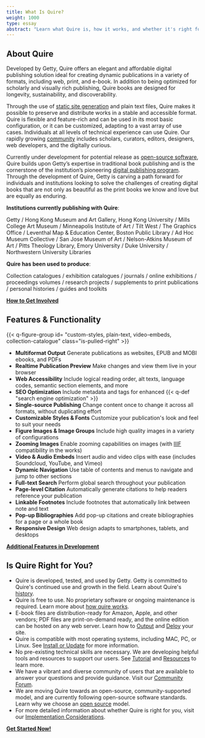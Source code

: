 ```yaml
---
title: What Is Quire?
weight: 1000
type: essay
abstract: "Learn what Quire is, how it works, and whether it's right for you"
---
```


## About Quire

Developed by Getty, Quire offers an elegant and affordable digital publishing solution ideal for creating dynamic
publications in a variety of formats, including web, print, and e-book. In addition to being optimized for scholarly
and visually rich publishing, Quire books are designed for longevity, sustainability, and discoverability.

Through the use of [static site generation](/about/how-it-works/) and plain text files, Quire makes it possible to preserve and distribute works in a stable and accessible format. Quire is flexible and feature-rich and can be used in its most basic configuration, or it can be customized, adapting to a  vast array of use cases. Individuals at all levels of technical experience can use Quire. Our rapidly growing [community](http://localhost:1313/community/community-showcase/) includes scholars, curators, editors, designers, web developers, and the digitally curious.

Currently under development for potential release as [open-source software](/about/open-source/), Quire builds upon Getty’s expertise in traditional book publishing and is the cornerstone of the institution’s pioneering [digital publishing program](https://www.getty.edu/publications/digital/index.html). Through the development of Quire, Getty is carving a path forward for individuals and institutions looking to solve the challenges of creating digital books that are not only as beautiful as the print books we know and love but are equally as enduring.

**Institutions currently publishing with Quire**:

Getty / Hong Kong Museum and Art Gallery, Hong Kong University / Mills College Art Museum / Minneapolis Institute of Art / Tilt West / The Graphics Office / Leventhal Map &  Education Center, Boston Public Library / Ad Hoc Museum  Collective / San Jose Museum of Art / Nelson-Atkins Museum of Art / Pitts Theology Library, Emory University / Duke University / Northwestern University Libraries

**Quire has been used to produce**:

Collection catalogues / exhibition catalogues / journals / online exhibitions / proceedings volumes / research projects / supplements to print publications / personal histories / guides and toolkits

<div class="action-button">

[**How to Get Involved**](/community/join-us/)
</div>

## Features & Functionality

{{< q-figure-group id= "custom-styles, plain-text, video-embeds, collection-catalogue" class="is-pulled-right" >}}

<div class="feature-list">

- **Multiformat Output** Generate publications as websites, EPUB and MOBI ebooks, and PDFs
- **Realtime Publication Preview** Make changes and view them live in your browser
- **Web Accessibility** Include logical reading order, alt texts, language codes, semantic section elements, and more
- **SEO Optimization** Include metadata and tags for enhanced {{< q-def "search engine optimization" >}}
- **Single-source Publishing** Change content once to change it across all formats, without duplicating effort
- **Customizable Styles & Fonts** Customize your publication's look and feel to suit your needs
- **Figure Images & Image Groups** Include high quality images in a variety of configurations
- **Zooming Images** Enable zooming capabilities on images (with [IIIF](https://iiif.io/) compatibility in the works)
- **Video & Audio Embeds** Insert audio and video clips with ease (includes Soundcloud, YouTube, and Vimeo)
- **Dynamic Navigation**  Use table of contents and menus to navigate and jump to other sections
- **Full-text Search** Perform global search throughout your publication
- **Page-level Citation** Automatically generate citations to help readers reference your publication
- **Linkable Footnotes** Include footnotes that automatically link between note and text
- **Pop-up Bibliographies** Add pop-up citations and create bibliographies for a page or a whole book
- **Responsive Design** Web design adapts to smartphones, tablets, and desktops

</div>

<div class="action-button">

[**Additional Features in Development**](/about/roadmap/)
</div>

## Is Quire Right for You?

- Quire is developed, tested, and used by Getty. Getty is committed to Quire's continued use and growth in the field.
Learn about Quire's [history](/about/history/).
- Quire is free to use. No proprietary software or ongoing maintenance is required.
Learn more about [how quire works](/about/how-it-works/).
- E-book files are distribution-ready for Amazon, Apple, and other vendors; PDF files are print-on-demand ready, and the online edition can be hosted on any web server.
Learn how to [Output](/documentation/multiformat-output/) and [Deloy](/documentation/site-deploy/) your site.
- Quire is compatible with most operating systems, including MAC, PC, or Linux.
See [Install or Update](/documentation/install-uninstall/) for more information.
- No pre-existing technical skills are necessary. We are developing helpful tools and resources to support our users.
See [Tutorial](/learn/tutorial/) and [Resources](/learn/other-resources/) to learn more.
- We have a vibrant and diverse community of users that are available to answer your questions and provide guidance.
Visit our [Community Forum](https://github.com/thegetty/quire/discussions).
- We are moving Quire towards an open-source, community-supported model, and are currently following open-source software standards. Learn why we choose an [open source](/about/open-source/) model.
- For more detailed information about whether Quire is right for you, visit our [Implementation Considerations](/documentation/implementation/).

<div class="action-button">

[**Get Started Now!**](https://docs.google.com/forms/d/e/1FAIpQLScKOJEq9ivhwizmdazjuhxBII-s-5SUsnerWmyF8VteeeRBhA/viewform)
</div>
